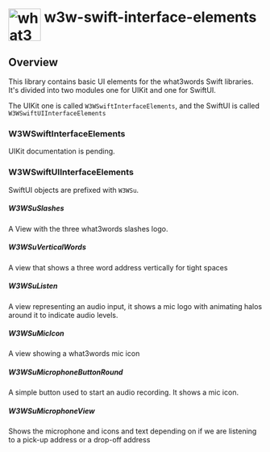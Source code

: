 # <img valign='top' src="https://what3words.com/assets/images/w3w_square_red.png" width="64" height="64" alt="what3words">&nbsp;w3w-swift-interface-elements

Overview
--------

This library contains basic UI elements for the what3words Swift libraries.  It's divided into two modules one for UIKit and one for SwiftUI.  

The UIKit one is called `W3WSwiftInterfaceElements`, and the SwiftUI is called `W3WSwiftUIInterfaceElements`

### W3WSwiftInterfaceElements

UIKit documentation is pending.  

### W3WSwiftUIInterfaceElements

SwiftUI objects are prefixed with `W3WSu`.

##### W3WSuSlashes

A View with the three what3words slashes logo.

##### W3WSuVerticalWords

A view that shows a three word address vertically for tight spaces

##### W3WSuListen

A view representing an audio input, it shows a mic logo with animating halos around it to indicate audio levels.

##### W3WSuMicIcon

A view showing a what3words mic icon

##### W3WSuMicrophoneButtonRound

A simple button used to start an audio recording.  It shows a mic icon.

##### W3WSuMicrophoneView

Shows the microphone and icons and text depending on if we are listening to a pick-up address or a drop-off address
